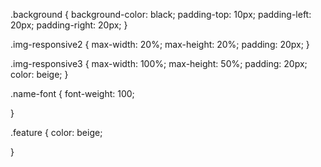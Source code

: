 .background {
    background-color: black;
    padding-top: 10px;
    padding-left: 20px;
    padding-right: 20px;
}

.img-responsive2 {
  max-width: 20%;
  max-height: 20%;
  padding: 20px;
}

.img-responsive3 {
  max-width: 100%;
  max-height: 50%;
  padding: 20px;
  color: beige;
}

.name-font {
    font-weight: 100;
    
}

.feature {
    color: beige;
    
}
